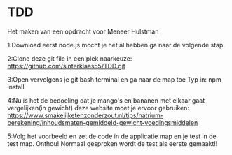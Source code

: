 # TDD
Het maken van een opdracht voor Meneer Hulstman

1:Download eerst node.js mocht je het al hebben ga naar de volgende stap.

2:Clone deze git file in een plek naarkeuze: https://github.com/sinterklaas55/TDD.git

3:Open vervolgens je git bash terminal en ga naar de map toe
	Typ in: npm install

4:Nu is het de bedoeling dat je mango's en bananen met elkaar gaat vergelijken(in gewicht) deze website moet je ervoor gebruiken: https://www.smakelijketenzonderzout.nl/tips/natrium-berekening/inhoudsmaten-gemiddeld-gewicht-voedingsmiddelen
 
5:Volg het voorbeeld en zet de code in de applicatie map en je test in de test map. 
	Onthou! Normaal gesproken wordt de test als eerste gemaakt!!